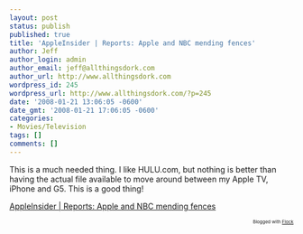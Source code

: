 ```yaml
---
layout: post
status: publish
published: true
title: 'AppleInsider | Reports: Apple and NBC mending fences'
author: Jeff
author_login: admin
author_email: jeff@allthingsdork.com
author_url: http://www.allthingsdork.com
wordpress_id: 245
wordpress_url: http://www.allthingsdork.com/?p=245
date: '2008-01-21 13:06:05 -0600'
date_gmt: '2008-01-21 17:06:05 -0600'
categories:
- Movies/Television
tags: []
comments: []
---
```

<p>This is a much needed thing. I like HULU.com, but nothing is better than having the actual file available to move around between my Apple TV, iPhone and G5. This is a good thing!</p>
<p><a href="http://www.appleinsider.com/articles/08/01/21/reports_apple_and_nbc_mending_fences.html">AppleInsider | Reports: Apple and NBC mending fences</a> </p>
<p style="text-align: right; font-size: 8px">Blogged with <a href="http://www.flock.com/blogged-with-flock" title="Flock" target="_new">Flock</a></p></p>
